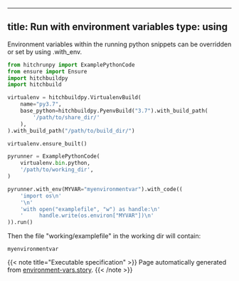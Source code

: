 
---
title: Run with environment variables
type: using
---



Environment variables within the running python
snippets can be overridden or set by using .with_env.





```python
from hitchrunpy import ExamplePythonCode
from ensure import Ensure
import hitchbuildpy
import hitchbuild

virtualenv = hitchbuildpy.VirtualenvBuild(
    name="py3.7",
    base_python=hitchbuildpy.PyenvBuild("3.7").with_build_path(
        '/path/to/share_dir/'
    ),
).with_build_path("/path/to/build_dir/")

virtualenv.ensure_built()

pyrunner = ExamplePythonCode(
    virtualenv.bin.python,
    '/path/to/working_dir',
)

```






```python
pyrunner.with_env(MYVAR="myenvironmentvar").with_code((
    'import os\n'
    '\n'
    'with open("examplefile", "w") as handle:\n'
    '     handle.write(os.environ["MYVAR"])\n'
)).run()

```






Then the file "working/examplefile" in the working dir will contain:

```
myenvironmentvar
```







{{< note title="Executable specification" >}}
Page automatically generated from <a href="https://github.com/hitchdev/hitchstory/blob/master/hitch/environment-vars.story">environment-vars.story</a>.
{{< /note >}}
